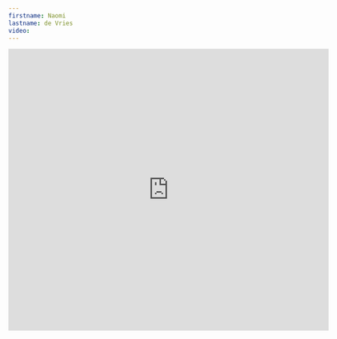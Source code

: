 ```yaml
--- 
firstname: Naomi
lastname: de Vries
video: 
--- 
```


<iframe src="https://player.vimeo.com/video/560843092" width="640" height="564" frameborder="0" allow="autoplay; fullscreen" allowfullscreen></iframe>